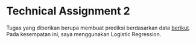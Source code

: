# Technical Assignment 2
Tugas yang diberikan berupa membuat prediksi berdasarkan data [berikut](https://archive.ics.uci.edu/dataset/601/ai4i+2020+predictive+maintenance+dataset). <br>
Pada kesempatan ini, saya menggunakan Logistic Regression.
